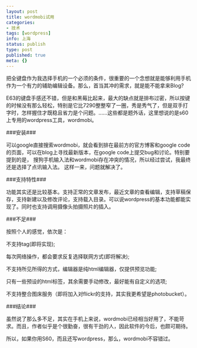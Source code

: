 ```yaml
---
layout: post
title: wordmobi试用
categories:
- 技术
tags: [wordpress]
info: 上海
status: publish
type: post
published: true
meta: {}
---
```


把全键盘作为我选择手机的一个必须的条件，很重要的一个念想就是能够利用手机作为一个有力的辅助编辑设备。那么，首当其冲的需求，就是能不能拿来Blog?
  
E63的键盘手感还不错，但是和黑莓比起来，最大的缺点就是排布过密，所以按键的时候没有那么轻松，特别是它比7290整整窄了一圈，秀是秀气了，但是双手打字时，怎样握住才既稳且省力是个问题。……这些都是题外话，这里想说的是s60上专用的wordpress工具，wordmobi。
  
###安装###
  
可以google直接搜索wordmobi，就会看到排在最前方的官方博客和google code的页面，可以在blog上寻找最新版本，在google code上提交bug和讨论。特别要提到的是， 搜狗手机输入法和wordmobi存在冲突的情况，所以经过尝试，我最终还是选择了点讯输入法。 这样一来，问题就解决了。
  
###支持特性###
  
功能其实还是比较基本。支持正常的文章发布，最近文章的查看编辑，支持草稿保存，支持新建以及修改评论，支持载入目录。可以说wordpress的基本功能都能实现了。同时也支持调用摄像头拍摄照片的插入。
  
###不足###
  
按照个人的感觉，依次是：
   
不支持tag(即将实现); 
   
每次网络操作，都会要求反复选择联网方式(即将解决); 
  
不支持所见所得的方式，编辑器是纯html编辑器，仅提供预览功能; 
  
只有一些预设的html标签，其余需要手动修改，最好能有自定义的选项; 
  
不支持整合图床服务（即将加入对flickr的支持，其实我更希望是photobucket）。 
  
###结论###
  
虽然说了那么多不足，其实在手机上来说，wordmobi已经相当好用了，不能苛求。而且，作者似乎是个很勤奋，很有干劲的人，因此软件的今后，也颇可期待。
  
所以，如果你用S60，而且还写wordpress，那么，wordmobi不容错过。
  

